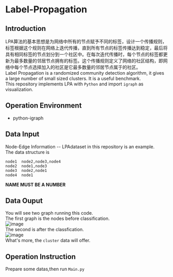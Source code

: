 # Label-Propagation
## Introduction
  LPA算法的基本思想是为网络中所有的节点赋予不同的标签，设计一个传播规则，标签根据这个规则在网络上迭代传播，直到所有节点的标签传播达到稳定，最后将具有相同标签的节点划分到一个社区中。在每次迭代传播时，每个节点的标签都更新为最多数量的邻居节点拥有的标签。这个传播规则定义了网络的社区结构，即网络中每个节点选择加入的社区是它最多数量的邻居节点属于的社区。<br>
  Label Propagation is a randomized community detection algorithm, it gives a large number of small sized clusters. It is a useful benchmark. <br>
This repository implements LPA with `Python` and import `igraph` as visualization.
## Operation Environment
- python-igraph
## Data Input
 Node-Edge Information -- LPAdataset in this repository is an example. <br>
 The data structure is
 ```
 node1  node2,node3,node4
 node2  node1,node3
 node3  node2,node1
 node4  node1
 ```
 **NAME MUST BE A NUMBER**
 ## Data Ouput
 You will see two graph running this code.<br>
 The first graph is the nodes before classification.<br>
 ![image](https://github.com/TerenceLiu2/Label-Propagation-LPA-/blob/master/Img/igraphgTX0Pl.png)<br>
 The second is after the classfication.<br>
 ![image](https://github.com/TerenceLiu2/Label-Propagation-LPA-/blob/master/Img/igraphrHV9mk.png)<br>
 What's more, the `cluster` data will offer.
 ## Operation Instruction
 Prepare some datas,then run `Main.py`
